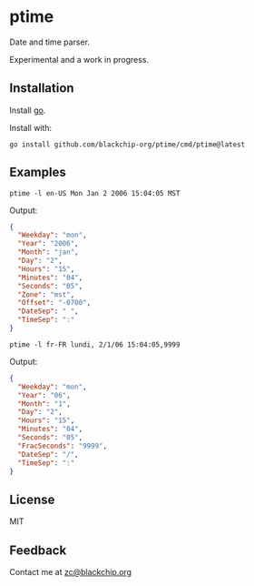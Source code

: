 # ptime

Date and time parser.

Experimental and a work in progress.

## Installation

Install [go](https://go.dev/dl/).

Install with:

    go install github.com/blackchip-org/ptime/cmd/ptime@latest

## Examples

    ptime -l en-US Mon Jan 2 2006 15:04:05 MST

Output:

```json
{
  "Weekday": "mon",
  "Year": "2006",
  "Month": "jan",
  "Day": "2",
  "Hours": "15",
  "Minutes": "04",
  "Seconds": "05",
  "Zone": "mst",
  "Offset": "-0700",
  "DateSep": " ",
  "TimeSep": ":"
}
```

    ptime -l fr-FR lundi, 2/1/06 15:04:05,9999

Output:

```json
{
  "Weekday": "mon",
  "Year": "06",
  "Month": "1",
  "Day": "2",
  "Hours": "15",
  "Minutes": "04",
  "Seconds": "05",
  "FracSeconds": "9999",
  "DateSep": "/",
  "TimeSep": ":"
}
```

## License

MIT

## Feedback

Contact me at zc@blackchip.org



